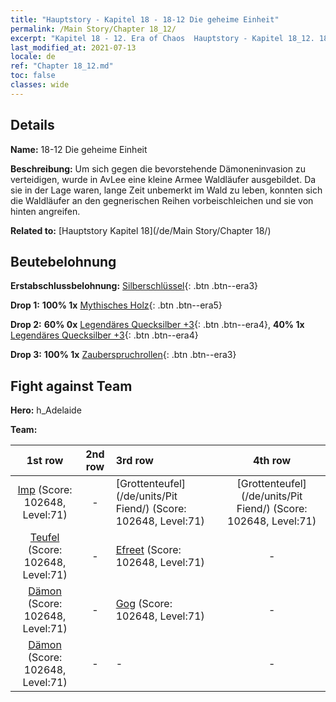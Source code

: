 ```yaml
---
title: "Hauptstory - Kapitel 18 - 18-12 Die geheime Einheit"
permalink: /Main Story/Chapter 18_12/
excerpt: "Kapitel 18 - 12. Era of Chaos  Hauptstory - Kapitel 18_12. 18-12 Die geheime Einheit"
last_modified_at: 2021-07-13
locale: de
ref: "Chapter 18_12.md"
toc: false
classes: wide
---
```


## Details

 **Name:** 18-12 Die geheime Einheit

 **Beschreibung:** Um sich gegen die bevorstehende Dämoneninvasion zu verteidigen, wurde in AvLee eine kleine Armee Waldläufer ausgebildet. Da sie in der Lage waren, lange Zeit unbemerkt im Wald zu leben, konnten sich die Waldläufer an den gegnerischen Reihen vorbeischleichen und sie von hinten angreifen.

 **Related to:** [Hauptstory Kapitel 18](/de/Main Story/Chapter 18/)

## Beutebelohnung

 **Erstabschlussbelohnung:** [Silberschlüssel](/ItemsDE/con_693/){: .btn .btn--era3}

 **Drop 1:** **100% 1x** [Mythisches Holz](/ItemsDE/mat_62/){: .btn .btn--era5}

 **Drop 2:** **60% 0x** [Legendäres Quecksilber +3](/ItemsDE/mat_56/){: .btn .btn--era4}, **40% 1x** [Legendäres Quecksilber +3](/ItemsDE/mat_56/){: .btn .btn--era4}

 **Drop 3:** **100% 1x** [Zauberspruchrollen](/ItemsDE/con_694/){: .btn .btn--era3}


## Fight against Team
 **Hero:** h_Adelaide

 **Team:**


  | 1st row | 2nd row | 3rd row | 4th row |
  |:----:|:----:|:----|:----:|
  | [Imp](/de/units/Imp/) (Score: 102648, Level:71)  | - | [Grottenteufel](/de/units/Pit Fiend/) (Score: 102648, Level:71)  | [Grottenteufel](/de/units/Pit Fiend/) (Score: 102648, Level:71)  |
  | [Teufel](/de/units/Devil/) (Score: 102648, Level:71)  | - | [Efreet](/de/units/Efreeti/) (Score: 102648, Level:71)  | - |
  | [Dämon](/de/units/Demon/) (Score: 102648, Level:71)  | - | [Gog](/de/units/Gog/) (Score: 102648, Level:71)  | - |
  | [Dämon](/de/units/Demon/) (Score: 102648, Level:71)  | - | - | - |


